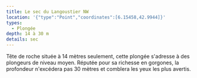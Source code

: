 ```yaml
---
title: Le sec du Langoustier NW
location: '{"type":"Point","coordinates":[6.15458,42.9944]}'
types:
  - Plongée
depth: 14 à 30 m
details: sec
---
```

Tête de roche située à 14 mètres seulement, cette plongée s'adresse à des plongeurs de niveau moyen. Réputée pour sa richesse en gorgones, la profondeur n'excédera pas 30 mètres et comblera les yeux les plus avertis.
